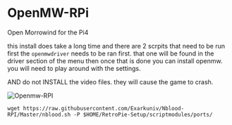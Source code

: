 # OpenMW-RPi
Open Morrowind for the Pi4

this install does take a long time and there are 2 scrpits that need to be run 
first the `openmwdriver` needs to be ran first. that one will be found in the driver section of the menu
then once that is done you can install openmw.
you will need to play around with the settings.

AND do not INSTALL the video files. they will cause the game to crash. 

![Openmw-RPI](https://imgur.com/1S0FlUz)


`wget https://raw.githubusercontent.com/Exarkuniv/Nblood-RPI/Master/nblood.sh -P $HOME/RetroPie-Setup/scriptmodules/ports/`
